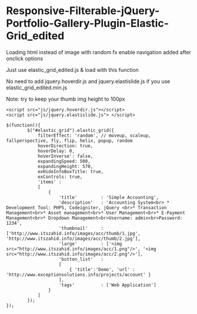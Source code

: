 Responsive-Filterable-jQuery-Portfolio-Gallery-Plugin-Elastic-Grid_edited
=========================================================================

Loading html instead of image with random fx
enable navigation
added after onclick options

Just use elastic_grid_edited.js & load with this function

No need to add jquery.hoverdir.js and jquery.elastislide.js if you use elastic_grid_edited.min.js

Note: try to keep your thumb img height to 100px


```
<script src="js/jquery.hoverdir.js"></script>
<script src="js/jquery.elastislide.js"> </script>

$(function(){        
        $("#elastic_grid").elastic_grid({
            filterEffect: 'random', // moveup, scaleup, fallperspective, fly, flip, helix, popup, random
            hoverDirection: true,
            hoverDelay: 0,
            hoverInverse': false,
            expandingSpeed: 500,
            expandingHeight: 570,
            exHideInfoBoxTitle: true,
            exControls: true,             
            'items' :
            [
                {
                    'title'         : 'Simple Accounting',
                    'description'   : 'Accounting System<br> * Development Tool: PHP5, Codeigniter, jQuery <br>* Transaction Management<br>* Asset management<br>* User Management<br>* E-Payment Management<br>* Dropdown Management<br>Username: admin<br>Password: 1234',
                    'thumbnail'     : ['http://www.itszahid.info/images/acc/thumb/1.jpg', 'http://www.itszahid.info/images/acc/thumb/2.jpg'],
                    'large'         : ['<img src="http://www.itszahid.info/images/acc/1.png"/>', '<img src="http://www.itszahid.info/images/acc/2.png"/>'],
                    'button_list'   :
                    [
                        { 'title':'Demo', 'url' : 'http://www.exceptionsolutions.info/projects/account' }                        
                    ],
                    'tags'          : ['Web Application']                    
                }
            ]
        });
});

```
